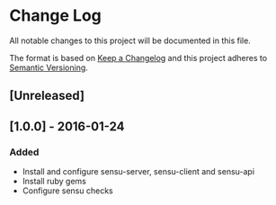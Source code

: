 # Change Log
All notable changes to this project will be documented in this file.

The format is based on [Keep a Changelog](http://keepachangelog.com/)
and this project adheres to [Semantic Versioning](http://semver.org/).

## [Unreleased]

## [1.0.0] - 2016-01-24

### Added
- Install and configure sensu-server, sensu-client and sensu-api
- Install ruby gems
- Configure sensu checks
